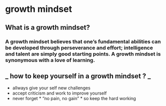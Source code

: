 # growth mindset
## What is a growth mindset?
### A growth mindset believes that one’s fundamental abilities can be developed through perseverance and effort; intelligence and talent are simply good starting points. A growth mindset is synonymous with a love of learning.
## _ how to keep yourself in a growth mindset ? _
- allways give your self  new challenges
- accept criticism and work to improve yourself
- never forget * “no pain, no gain” * so keep the hard working
